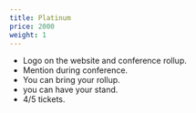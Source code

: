 ```yaml
---
title: Platinum 
price: 2000
weight: 1
---
```


* Logo on the website and conference rollup.
* Mention during conference.
* You can bring your rollup.
* you can have your stand.
* 4/5 tickets.